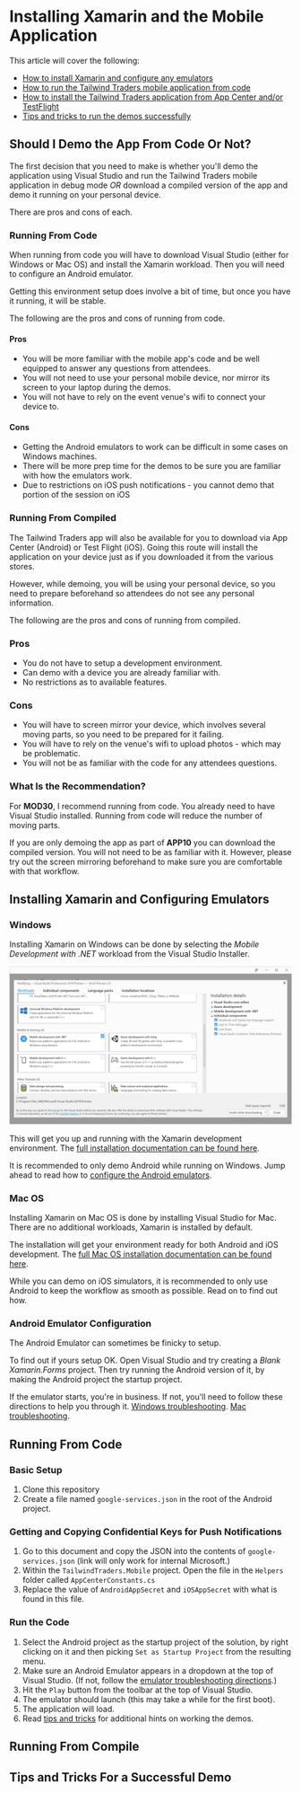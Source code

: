 # Installing Xamarin and the Mobile Application

This article will cover the following:

* [How to install Xamarin and configure any emulators](#install)
* [How to run the Tailwind Traders mobile application from code](#code)
* [How to install the Tailwind Traders application from App Center and/or TestFlight](#compile)
* [Tips and tricks to run the demos successfully](#tips)

## Should I Demo the App From Code Or Not?

The first decision that you need to make is whether you'll demo the application using Visual Studio and run the Tailwind Traders mobile application in debug mode _OR_ download a compiled version of the app and demo it running on your personal device.

There are pros and cons of each.

### Running From Code

When running from code you will have to download Visual Studio (either for Windows or Mac OS) and install the Xamarin workload. Then you will need to configure an Android emulator.

Getting this environment setup does involve a bit of time, but once you have it running, it will be stable.

The following are the pros and cons of running from code.

#### Pros

* You will be more familiar with the mobile app's code and be well equipped to answer any questions from attendees.
* You will not need to use your personal mobile device, nor mirror its screen to your laptop during the demos.
* You will not have to rely on the event venue's wifi to connect your device to.

#### Cons

* Getting the Android emulators to work can be difficult in some cases on Windows machines.
* There will be more prep time for the demos to be sure you are familiar with how the emulators work.
* Due to restrictions on iOS push notifications - you cannot demo that portion of the session on iOS

### Running From Compiled

The Tailwind Traders app will also be available for you to download via App Center (Android) or Test Flight (iOS). Going this route will install the application on your device just as if you downloaded it from the various stores.

However, while demoing, you will be using your personal device, so you need to prepare beforehand so attendees do not see any personal information.

The following are the pros and cons of running from compiled.

### Pros

* You do not have to setup a development environment.
* Can demo with a device you are already familiar with.
* No restrictions as to available features.

### Cons

* You will have to screen mirror your device, which involves several moving parts, so you need to be prepared for it failing.
* You will have to rely on the venue's wifi to upload photos - which may be problematic.
* You will not be as familiar with the code for any attendees questions.

### What Is the Recommendation?

For **MOD30**, I recommend running from code. You already need to have Visual Studio installed. Running from code will reduce the number of moving parts.

If you are only demoing the app as part of **APP10** you can download the compiled version. You will not need to be as familiar with it. However, please try out the screen mirroring beforehand to make sure you are comfortable with that workflow.

## <a name="install"></a>Installing Xamarin and Configuring Emulators

### Windows 

Installing Xamarin on Windows can be done by selecting the _Mobile Development with .NET_ workload from the Visual Studio Installer.

![mobile development with .NET workload](images/vs-workload.jpg)

This will get you up and running with the Xamarin development environment. The [full installation documentation can be found here](https://docs.microsoft.com/en-us/xamarin/get-started/installation/windows?WT.mc_id=msignitethetour2019-github-mod30).

It is recommended to only demo Android while running on Windows. Jump ahead to read how to [configure the Android emulators](#emulator).

### Mac OS

Installing Xamarin on Mac OS is done by installing Visual Studio for Mac. There are no additional workloads, Xamarin is installed by default.

The installation will get your environment ready for both Android and iOS development. The [full Mac OS installation documentation can be found here](https://docs.microsoft.com/en-us/visualstudio/mac/installation?view=vsmac-2019&WT.mc_id=msignitethetour2019-github-mod30).

While you can demo on iOS simulators, it is recommended to only use Android to keep the workflow as smooth as possible. Read on to find out how.

### <a name="emulator"></a>Android Emulator Configuration

The Android Emulator can sometimes be finicky to setup.

To find out if yours setup OK. Open Visual Studio and try creating a _Blank Xamarin.Forms_ project. Then try running the Android version of it, by making the Android project the startup project.

If the emulator starts, you're in business. If not, you'll need to follow these directions to help you through it. [Windows troubleshooting](https://docs.microsoft.com/en-us/xamarin/android/get-started/installation/android-emulator/troubleshooting?pivots=windows&WT.mc_id=msignitethetour2019-github-mod30). [Mac troubleshooting](https://docs.microsoft.com/en-us/xamarin/android/get-started/installation/android-emulator/troubleshooting?pivots=macos&WT.mc_id=msignitethetour2019-github-mod30).

## <a name="code"></a>Running From Code

### Basic Setup

1. Clone this repository
1. Create a file named `google-services.json` in the root of the Android project.

### Getting and Copying Confidential Keys for Push Notifications

1. Go to this document and copy the JSON into the contents of `google-services.json` (link will only work for internal Microsoft.)
1. Within the `TailwindTraders.Mobile` project. Open the file in the `Helpers` folder called `AppCenterConstants.cs`
1. Replace the value of `AndroidAppSecret` and `iOSAppSecret` with what is found in this file.

### Run the Code

1. Select the Android project as the startup project of the solution, by right clicking on it and then picking `Set as Startup Project` from the resulting menu.
1. Make sure an Android Emulator appears in a dropdown at the top of Visual Studio. (If not, follow the [emulator troubleshooting directions](#emulator).)
1. Hit the `Play` button from the toolbar at the top of Visual Studio.
1. The emulator should launch (this may take a while for the first boot).
1. The application will load.
1. Read [tips and tricks](#tips) for additional hints on working the demos.

## <a name="compile"></a>Running From Compile

## <a name="tips"></a>Tips and Tricks For a Successful Demo